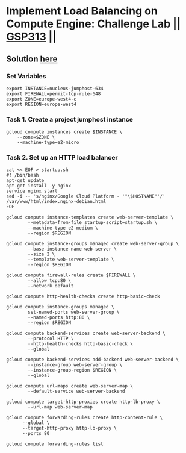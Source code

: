 # Implement Load Balancing on Compute Engine: Challenge Lab || [GSP313](https://www.cloudskillsboost.google/focuses/10258?parent=catalog) ||

## Solution [here](https://youtu.be/8JjC9tv2T-w)

### Set Variables
```
export INSTANCE=nucleus-jumphost-634
export FIREWALL=permit-tcp-rule-648
export ZONE=europe-west4-c
export REGION=europe-west4
```
### Task 1. Create a project jumphost instance ###
```
gcloud compute instances create $INSTANCE \
    --zone=$ZONE \
    --machine-type=e2-micro
```
### Task 2. Set up an HTTP load balancer ###
```
cat << EOF > startup.sh
#! /bin/bash
apt-get update
apt-get install -y nginx
service nginx start
sed -i -- 's/nginx/Google Cloud Platform - '"\$HOSTNAME"'/' /var/www/html/index.nginx-debian.html
EOF
```
```
gcloud compute instance-templates create web-server-template \
        --metadata-from-file startup-script=startup.sh \
        --machine-type e2-medium \
        --region $REGION
```
```
gcloud compute instance-groups managed create web-server-group \
        --base-instance-name web-server \
        --size 2 \
        --template web-server-template \
        --region $REGION
```
```
gcloud compute firewall-rules create $FIREWALL \
        --allow tcp:80 \
        --network default
```
```
gcloud compute http-health-checks create http-basic-check
```
```
gcloud compute instance-groups managed \
        set-named-ports web-server-group \
        --named-ports http:80 \
        --region $REGION
```
```
gcloud compute backend-services create web-server-backend \
        --protocol HTTP \
        --http-health-checks http-basic-check \
        --global
```
```
gcloud compute backend-services add-backend web-server-backend \
        --instance-group web-server-group \
        --instance-group-region $REGION \
        --global
```
```
gcloud compute url-maps create web-server-map \
        --default-service web-server-backend
```
```
gcloud compute target-http-proxies create http-lb-proxy \
        --url-map web-server-map
```
```
gcloud compute forwarding-rules create http-content-rule \
      --global \
      --target-http-proxy http-lb-proxy \
      --ports 80
```
```
gcloud compute forwarding-rules list
```
